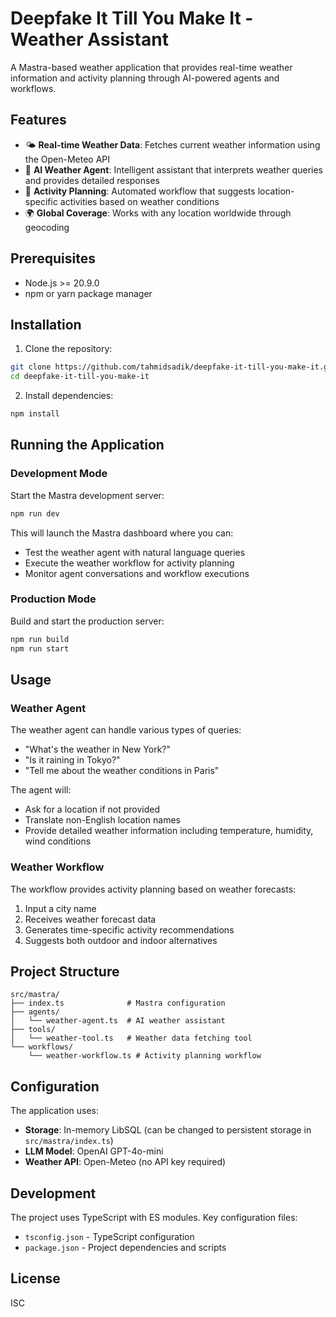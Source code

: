 # Deepfake It Till You Make It - Weather Assistant

A Mastra-based weather application that provides real-time weather information and activity planning through AI-powered agents and workflows.

## Features

- 🌤️ **Real-time Weather Data**: Fetches current weather information using the Open-Meteo API
- 🤖 **AI Weather Agent**: Intelligent assistant that interprets weather queries and provides detailed responses
- 📅 **Activity Planning**: Automated workflow that suggests location-specific activities based on weather conditions
- 🌍 **Global Coverage**: Works with any location worldwide through geocoding

## Prerequisites

- Node.js >= 20.9.0
- npm or yarn package manager

## Installation

1. Clone the repository:
```bash
git clone https://github.com/tahmidsadik/deepfake-it-till-you-make-it.git
cd deepfake-it-till-you-make-it
```

2. Install dependencies:
```bash
npm install
```

## Running the Application

### Development Mode

Start the Mastra development server:
```bash
npm run dev
```

This will launch the Mastra dashboard where you can:
- Test the weather agent with natural language queries
- Execute the weather workflow for activity planning
- Monitor agent conversations and workflow executions

### Production Mode

Build and start the production server:
```bash
npm run build
npm run start
```

## Usage

### Weather Agent

The weather agent can handle various types of queries:
- "What's the weather in New York?"
- "Is it raining in Tokyo?"
- "Tell me about the weather conditions in Paris"

The agent will:
- Ask for a location if not provided
- Translate non-English location names
- Provide detailed weather information including temperature, humidity, wind conditions

### Weather Workflow

The workflow provides activity planning based on weather forecasts:
1. Input a city name
2. Receives weather forecast data
3. Generates time-specific activity recommendations
4. Suggests both outdoor and indoor alternatives

## Project Structure

```
src/mastra/
├── index.ts              # Mastra configuration
├── agents/
│   └── weather-agent.ts  # AI weather assistant
├── tools/
│   └── weather-tool.ts   # Weather data fetching tool
└── workflows/
    └── weather-workflow.ts # Activity planning workflow
```

## Configuration

The application uses:
- **Storage**: In-memory LibSQL (can be changed to persistent storage in `src/mastra/index.ts`)
- **LLM Model**: OpenAI GPT-4o-mini
- **Weather API**: Open-Meteo (no API key required)

## Development

The project uses TypeScript with ES modules. Key configuration files:
- `tsconfig.json` - TypeScript configuration
- `package.json` - Project dependencies and scripts

## License

ISC